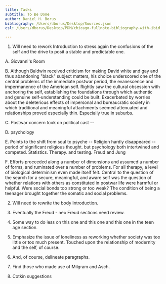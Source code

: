 ```yaml
---
title: Tasks
subtitle: To Be Done
author: Daniel H. Borus
bibliography: /Users/dborus/Desktop/Sources.json
csl: /Users/dborus/Desktop/PDM/chicago-fullnote-bibliography-with-ibid.csl

---
```



1. Will need to rework Introduction to stress again the confusions of the self and the drive to posit a stable and predictable one.

A. Giovanni's Room

B. Although Baldwin received criticism for making David white and gay and thus abandoning "black" subject matters, his choice underscored one of the central problems of the immediate postwar period, the evanescence and impermanence of the American self. Rightly saw the cultural obsession with anchoring the self, establishing the foundations through which authentic and genuine self-understanding could be built. Exacerbated by worries about the deleterious effects of impersonal and bureaucratic society in which traditional and meaningful attachments seemed attenuated and relationships proved especially thin. Especially true in suburbs.


C. Postwar concern took on political cast --

D. psychology

E. Points to the shift from soul to psyche -- Religion hardly disappeared -- period of significant religious thought. but psychology both intertwined and competed. Statistics. Therapy. and testing. Freud and Jung

F.  Efforts proceeded along a number of dimensions and assumed a number of forms, and ruminated over a number of problems. For all therapy, a level of biological determinism even made itself felt. Central to the question of the search for a secure, meaningful, and aware self was the question of whether relations with others as constituted in postwar life were harmful or helpful. Were social bonds too strong or too weak? The condition of being a teenager brought together the somatic and social problems.

2. Will need to rewrite the body Introduction.

3. Eventually the Freud - neo Freud sections need review.

4. Some way to do less on this one and this one and this one in the teen age section.

5. Emphasize the issue of loneliness as reworking whether society was too little or too much present. Touched upon the relationship of modernity and the self, of course.

6. And, of course, delineate paragraphs.

7. Find those who made use of Milgram and Asch.

8. Cotkin suggestions
